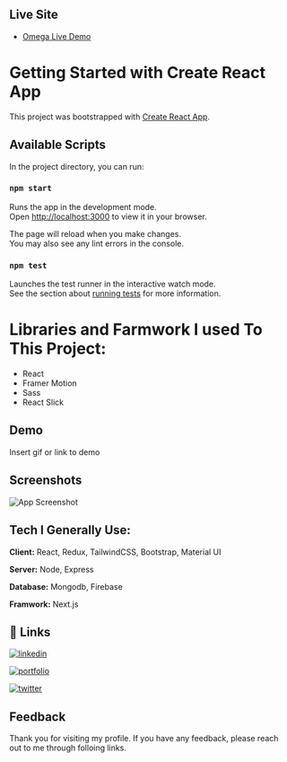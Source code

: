 ## Live Site

- [Omega Live Demo](https://stately-cocada-fa06b0.netlify.app/)



# Getting Started with Create React App

This project was bootstrapped with [Create React App](https://github.com/facebook/create-react-app).

## Available Scripts

In the project directory, you can run:

### `npm start`

Runs the app in the development mode.\
Open [http://localhost:3000](http://localhost:3000) to view it in your browser.

The page will reload when you make changes.\
You may also see any lint errors in the console.

### `npm test`

Launches the test runner in the interactive watch mode.\
See the section about [running tests](https://facebook.github.io/create-react-app/docs/running-tests) for more information.


# Libraries and Farmwork I used To This Project:






- React
- Framer Motion
- Sass
- React Slick




## Demo

Insert gif or link to demo


## Screenshots

![App Screenshot](https://media.licdn.com/dms/image/D5622AQH4k8MTReWsPg/feedshare-shrink_800/0/1679698073098?e=1689811200&v=beta&t=AMu0IIKUyz_nK3xVA0jsOQNZcm79ui734myYwMuWPTw)



## Tech I Generally Use:

**Client:** React, Redux, TailwindCSS, Bootstrap, Material UI

**Server:** Node, Express

**Database:** Mongodb, Firebase

**Framwork:** Next.js




## 🔗 Links
[![linkedin](https://img.shields.io/badge/linkedin-0A66C2?style=for-the-badge&logo=linkedin&logoColor=white)](https://www.linkedin.com/md-hadiuzzaman-rifat)

[![portfolio](https://img.shields.io/badge/Facebook-000?style=for-the-badge&logo=facebook&logoColor=white)](https://facebook.com/mdhadiuzzamanrifat)

[![twitter](https://img.shields.io/badge/twitter-1DA1F2?style=for-the-badge&logo=twitter&logoColor=white)](https://twitter.com/)



## Feedback

Thank you for visiting my profile. If you have any feedback, please reach out to me through folloing links.


